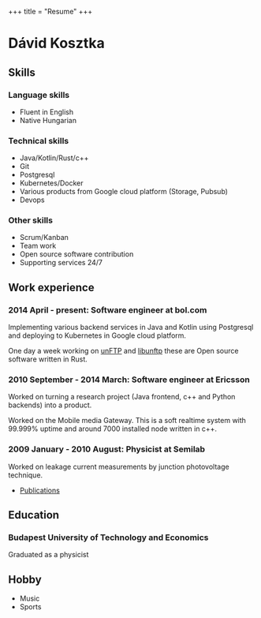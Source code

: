 +++
title = "Resume"
+++
# Dávid Kosztka

## Skills
### Language skills
* Fluent in English
* Native Hungarian

### Technical skills
* Java/Kotlin/Rust/c++
* Git
* Postgresql
* Kubernetes/Docker
* Various products from Google cloud platform (Storage, Pubsub)
* Devops

### Other skills
* Scrum/Kanban
* Team work
* Open source software contribution
* Supporting services 24/7

## Work experience
### 2014 April - present: Software engineer at bol.com
Implementing various backend services in Java and Kotlin using Postgresql and deploying to Kubernetes in Google cloud platform.

One day a week working on [unFTP](https://github.com/bolcom/unFTP/) and [libunftp](https://github.com/bolcom/libunftp/) these are Open source software written in Rust.
### 2010 September - 2014 March: Software engineer at Ericsson
Worked on turning a research project (Java frontend, c++ and Python backends) into a product.

Worked on the Mobile media Gateway. This is a soft realtime system with 99.999% uptime and around 7000 installed node written in c++.
### 2009 January - 2010 August: Physicist at Semilab
Worked on leakage current measurements by junction photovoltage technique.
* [Publications](https://www.researchgate.net/scientific-contributions/74593950_D_Kosztka)

## Education
### Budapest University of Technology and Economics
Graduated as a physicist

## Hobby
* Music
* Sports
